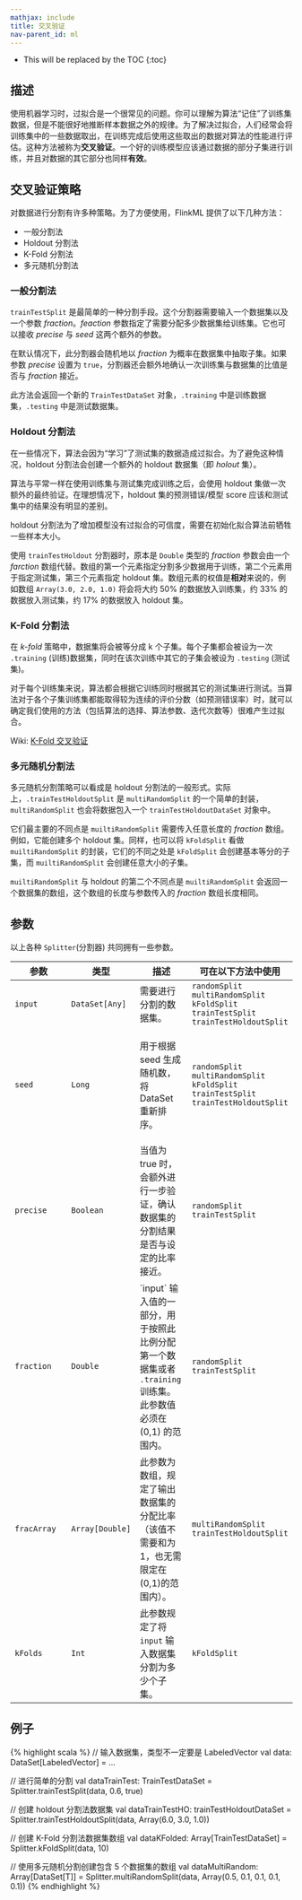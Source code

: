 ```yaml
---
mathjax: include
title: 交叉验证
nav-parent_id: ml
---
```

<!--
Licensed to the Apache Software Foundation (ASF) under one
or more contributor license agreements.  See the NOTICE file
distributed with this work for additional information
regarding copyright ownership.  The ASF licenses this file
to you under the Apache License, Version 2.0 (the
"License"); you may not use this file except in compliance
with the License.  You may obtain a copy of the License at

  http://www.apache.org/licenses/LICENSE-2.0

Unless required by applicable law or agreed to in writing,
software distributed under the License is distributed on an
"AS IS" BASIS, WITHOUT WARRANTIES OR CONDITIONS OF ANY
KIND, either express or implied.  See the License for the
specific language governing permissions and limitations
under the License.
-->

* This will be replaced by the TOC
{:toc}

## 描述

使用机器学习时，过拟合是一个很常见的问题。你可以理解为算法“记住”了训练集数据，但是不能很好地推断样本数据之外的规律。为了解决过拟合，人们经常会将训练集中的一些数据取出，在训练完成后使用这些取出的数据对算法的性能进行评估。这种方法被称为**交叉验证**。一个好的训练模型应该通过数据的部分子集进行训练，并且对数据的其它部分也同样**有效**。

## 交叉验证策略

对数据进行分割有许多种策略。为了方便使用，FlinkML 提供了以下几种方法：
- 一般分割法
- Holdout 分割法
- K-Fold 分割法
- 多元随机分割法

### 一般分割法

`trainTestSplit` 是最简单的一种分割手段。这个分割器需要输入一个数据集以及一个参数 *fraction*。*feaction* 参数指定了需要分配多少数据集给训练集。它也可以接收 *precise* 与 *seed* 这两个额外的参数。

在默认情况下，此分割器会随机地以 *fraction* 为概率在数据集中抽取子集。如果参数 *precise* 设置为 `true`，分割器还会额外地确认一次训练集与数据集的比值是否与 *fraction* 接近。

此方法会返回一个新的 `TrainTestDataSet` 对象，`.training` 中是训练数据集，`.testing` 中是测试数据集。

### Holdout 分割法

在一些情况下，算法会因为“学习”了测试集的数据造成过拟合。为了避免这种情况，holdout 分割法会创建一个额外的 holdout 数据集（即 *holout* 集）。

算法与平常一样在使用训练集与测试集完成训练之后，会使用 holdout 集做一次额外的最终验证。在理想情况下，holdout 集的预测错误/模型 score 应该和测试集中的结果没有明显的差别。

holdout 分割法为了增加模型没有过拟合的可信度，需要在初始化拟合算法前牺牲一些样本大小。

使用 `trainTestHoldout` 分割器时，原本是 `Double` 类型的 *fraction* 参数会由一个 *farction* 数组代替。数组的第一个元素指定分割多少数据用于训练，第二个元素用于指定测试集，第三个元素指定 holdout 集。数组元素的权值是**相对**来说的，例如数组 `Array(3.0, 2.0, 1.0)` 将会将大约 50% 的数据放入训练集，约 33% 的数据放入测试集，约 17% 的数据放入 holdout 集。

### K-Fold 分割法

在 *k-fold* 策略中，数据集将会被等分成 k 个子集。每个子集都会被设为一次 `.training` (训练)数据集，同时在该次训练中其它的子集会被设为 `.testing` (测试集)。

对于每个训练集来说，算法都会根据它训练同时根据其它的测试集进行测试。当算法对于各个子集训练集都能取得较为连续的评价分数（如预测错误率）时，就可以确定我们使用的方法（包括算法的选择、算法参数、迭代次数等）很难产生过拟合。

Wiki: <a href="https://en.wikipedia.org/wiki/Cross-validation_(statistics)#k-fold_cross-validation">K-Fold 交叉验证</a>

### 多元随机分割法

多元随机分割策略可以看成是 holdout 分割法的一般形式。实际上，`.trainTestHoldoutSplit` 是 `multiRandomSplit` 的一个简单的封装，`multiRandomSplit` 也会将数据包入一个 `trainTestHoldoutDataSet` 对象中。

它们最主要的不同点是 `muiltiRandomSplit` 需要传入任意长度的 *fraction* 数组。例如，它能创建多个 holdout 集。同样，也可以将 `kFoldSplit` 看做 `muiltiRandomSplit` 的封装，它们的不同之处是 `kFoldSplit` 会创建基本等分的子集，而 `muiltiRandomSplit` 会创建任意大小的子集。

`muiltiRandomSplit` 与 holdout 的第二个不同点是 `muiltiRandomSplit` 会返回一个数据集的数组，这个数组的长度与参数传入的 *fraction* 数组长度相同。

## 参数

以上各种 `Splitter`(分割器) 共同拥有一些参数。

 <table class="table table-bordered">
  <thead>
    <tr>
      <th class="text-left" style="width: 20%">参数</th>
      <th class="text-center">类型</th>
      <th class="text-center">描述</th>
      <th class="text-right">可在以下方法中使用</th>
    </tr>
  </thead>

  <tbody>
    <tr>
      <td><code>input</code></td>
      <td><code>DataSet[Any]</code></td>
      <td>需要进行分割的数据集。</td>
      <td>
      <code>randomSplit</code><br>
      <code>multiRandomSplit</code><br>
      <code>kFoldSplit</code><br>
      <code>trainTestSplit</code><br>
      <code>trainTestHoldoutSplit</code>
      </td>
    </tr>
    <tr>
      <td><code>seed</code></td>
      <td><code>Long</code></td>
      <td>
        <p>
          用于根据 seed 生成随机数，将 DataSet 重新排序。
        </p>
      </td>
      <td>
      <code>randomSplit</code><br>
      <code>multiRandomSplit</code><br>
      <code>kFoldSplit</code><br>
      <code>trainTestSplit</code><br>
      <code>trainTestHoldoutSplit</code>
      </td>
    </tr>
    <tr>
      <td><code>precise</code></td>
      <td><code>Boolean</code></td>
      <td>当值为 true 时，会额外进行一步验证，确认数据集的分割结果是否与设定的比率接近。</td>
      <td>
      <code>randomSplit</code><br>
      <code>trainTestSplit</code>
      </td>
    </tr>
    <tr>
      <td><code>fraction</code></td>
      <td><code>Double</code></td>
      <td>`input` 输入值的一部分，用于按照此比例分配第一个数据集或者 <code>.training</code> 训练集。 此参数值必须在 (0,1) 的范围内。</td>
      <td><code>randomSplit</code><br>
        <code>trainTestSplit</code>
      </td>
    </tr>
    <tr>
      <td><code>fracArray</code></td>
      <td><code>Array[Double]</code></td>
      <td>此参数为数组，规定了输出数据集的分配比率（该值不需要和为 1，也无需限定在(0,1)的范围内）。</td>
      <td>
      <code>multiRandomSplit</code><br>
      <code>trainTestHoldoutSplit</code>
      </td>
    </tr>
    <tr>
      <td><code>kFolds</code></td>
      <td><code>Int</code></td>
      <td>此参数规定了将 <code>input</code> 输入数据集分割为多少个子集。</td>
      <td><code>kFoldSplit</code></td>
      </tr>

  </tbody>
</table>

## 例子

{% highlight scala %}
// 输入数据集，类型不一定要是 LabeledVector
val data: DataSet[LabeledVector] = ...

// 进行简单的分割
val dataTrainTest: TrainTestDataSet = Splitter.trainTestSplit(data, 0.6, true)

// 创建 holdout 分割法数据集
val dataTrainTestHO: trainTestHoldoutDataSet = Splitter.trainTestHoldoutSplit(data, Array(6.0, 3.0, 1.0))

// 创建 K-Fold 分割法数据集数组
val dataKFolded: Array[TrainTestDataSet] =  Splitter.kFoldSplit(data, 10)

// 使用多元随机分割创建包含 5 个数据集的数组
val dataMultiRandom: Array[DataSet[T]] = Splitter.multiRandomSplit(data, Array(0.5, 0.1, 0.1, 0.1, 0.1))
{% endhighlight %}

